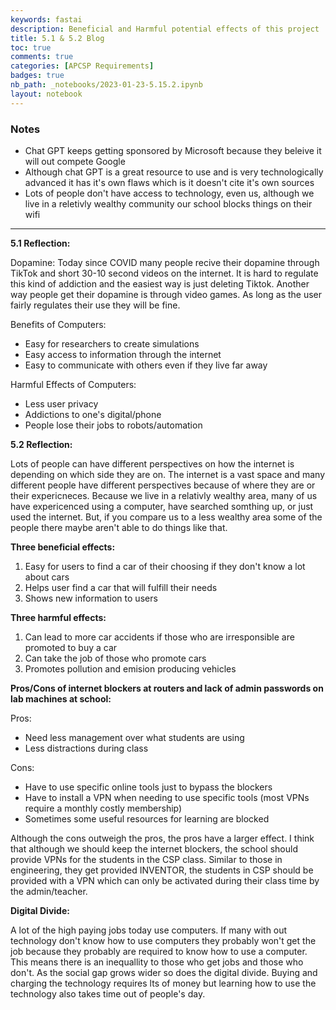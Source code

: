 ```yaml
---
keywords: fastai
description: Beneficial and Harmful potential effects of this project
title: 5.1 & 5.2 Blog
toc: true
comments: true
categories: [APCSP Requirements]
badges: true
nb_path: _notebooks/2023-01-23-5.15.2.ipynb
layout: notebook
---
```


<!--
#################################################
### THIS FILE WAS AUTOGENERATED! DO NOT EDIT! ###
#################################################
# file to edit: _notebooks/2023-01-23-5.15.2.ipynb
-->

<div class="container" id="notebook-container">
        
<div class="cell border-box-sizing text_cell rendered"><div class="inner_cell">
<div class="text_cell_render border-box-sizing rendered_html">
<h3 id="Notes">Notes<a class="anchor-link" href="#Notes"> </a></h3>
</div>
</div>
</div>
<div class="cell border-box-sizing text_cell rendered"><div class="inner_cell">
<div class="text_cell_render border-box-sizing rendered_html">
<ul>
<li>Chat GPT keeps getting sponsored by Microsoft because they beleive it will out compete Google</li>
<li>Although chat GPT is a great resource to use and is very technologically advanced it has it's own flaws which is it doesn't cite it's own sources</li>
<li>Lots of people don't have access to technology, even us, although we live in a reletivly wealthy community our school blocks things on their wifi</li>
</ul>

</div>
</div>
</div>
<div class="cell border-box-sizing text_cell rendered"><div class="inner_cell">
<div class="text_cell_render border-box-sizing rendered_html">
<hr>

</div>
</div>
</div>
<div class="cell border-box-sizing text_cell rendered"><div class="inner_cell">
<div class="text_cell_render border-box-sizing rendered_html">
<p><strong>5.1 Reflection:</strong></p>

</div>
</div>
</div>
<div class="cell border-box-sizing text_cell rendered"><div class="inner_cell">
<div class="text_cell_render border-box-sizing rendered_html">
<p>Dopamine: Today since COVID many people recive their dopamine through TikTok and short 30-10 second videos on the internet. It is hard to regulate this kind of addiction and the easiest way is just deleting Tiktok. Another way people get their dopamine is through video games. As long as the user fairly regulates their use they will be fine.</p>

</div>
</div>
</div>
<div class="cell border-box-sizing text_cell rendered"><div class="inner_cell">
<div class="text_cell_render border-box-sizing rendered_html">
<p>Benefits of Computers:</p>

</div>
</div>
</div>
<div class="cell border-box-sizing text_cell rendered"><div class="inner_cell">
<div class="text_cell_render border-box-sizing rendered_html">
<ul>
<li>Easy for researchers to create simulations</li>
<li>Easy access to information through the internet</li>
<li>Easy to communicate with others even if they live far away</li>
</ul>

</div>
</div>
</div>
<div class="cell border-box-sizing text_cell rendered"><div class="inner_cell">
<div class="text_cell_render border-box-sizing rendered_html">
<p>Harmful Effects of Computers:</p>

</div>
</div>
</div>
<div class="cell border-box-sizing text_cell rendered"><div class="inner_cell">
<div class="text_cell_render border-box-sizing rendered_html">
<ul>
<li>Less user privacy</li>
<li>Addictions to one's digital/phone</li>
<li>People lose their jobs to robots/automation</li>
</ul>

</div>
</div>
</div>
<div class="cell border-box-sizing text_cell rendered"><div class="inner_cell">
<div class="text_cell_render border-box-sizing rendered_html">
<p><strong>5.2 Reflection:</strong></p>

</div>
</div>
</div>
<div class="cell border-box-sizing text_cell rendered"><div class="inner_cell">
<div class="text_cell_render border-box-sizing rendered_html">
<p>Lots of people can have different perspectives on how the internet is depending on which side they are on. The internet is a vast space and many different people have different perspectives because of where they are or their expericneces. Because we live in a relativly wealthy area, many of us have expericenced using a computer, have searched somthing up, or just used the internet. But, if you compare us to a less wealthy area some of the people there maybe aren't able to do things like that.</p>

</div>
</div>
</div>
<div class="cell border-box-sizing text_cell rendered"><div class="inner_cell">
<div class="text_cell_render border-box-sizing rendered_html">
<p><strong>Three beneficial effects:</strong></p>

</div>
</div>
</div>
<div class="cell border-box-sizing text_cell rendered"><div class="inner_cell">
<div class="text_cell_render border-box-sizing rendered_html">
<ol>
<li>Easy for users to find a car of their choosing if they don't know a lot about cars</li>
<li>Helps user find a car that will fulfill their needs</li>
<li>Shows new information to users</li>
</ol>

</div>
</div>
</div>
<div class="cell border-box-sizing text_cell rendered"><div class="inner_cell">
<div class="text_cell_render border-box-sizing rendered_html">
<p><strong>Three harmful effects:</strong></p>

</div>
</div>
</div>
<div class="cell border-box-sizing text_cell rendered"><div class="inner_cell">
<div class="text_cell_render border-box-sizing rendered_html">
<ol>
<li>Can lead to more car accidents if those who are irresponsible are promoted to buy a car</li>
<li>Can take the job of those who promote cars</li>
<li>Promotes pollution and emision producing vehicles</li>
</ol>

</div>
</div>
</div>
<div class="cell border-box-sizing text_cell rendered"><div class="inner_cell">
<div class="text_cell_render border-box-sizing rendered_html">
<p><strong>Pros/Cons of internet blockers at routers and lack of admin passwords on lab machines at school:</strong></p>

</div>
</div>
</div>
<div class="cell border-box-sizing text_cell rendered"><div class="inner_cell">
<div class="text_cell_render border-box-sizing rendered_html">
<p>Pros:</p>

</div>
</div>
</div>
<div class="cell border-box-sizing text_cell rendered"><div class="inner_cell">
<div class="text_cell_render border-box-sizing rendered_html">
<ul>
<li>Need less management over what students are using</li>
<li>Less distractions during class</li>
</ul>

</div>
</div>
</div>
<div class="cell border-box-sizing text_cell rendered"><div class="inner_cell">
<div class="text_cell_render border-box-sizing rendered_html">
<p>Cons:</p>

</div>
</div>
</div>
<div class="cell border-box-sizing text_cell rendered"><div class="inner_cell">
<div class="text_cell_render border-box-sizing rendered_html">
<ul>
<li>Have to use specific online tools just to bypass the blockers</li>
<li>Have to install a VPN when needing to use specific tools (most VPNs require a monthly costly membership)</li>
<li>Sometimes some useful resources for learning are blocked</li>
</ul>

</div>
</div>
</div>
<div class="cell border-box-sizing text_cell rendered"><div class="inner_cell">
<div class="text_cell_render border-box-sizing rendered_html">
<p>Although the cons outweigh the pros, the pros have a larger effect. I think that although we should keep the internet blockers, the school should provide VPNs for the students in the CSP class. Similar to those in engineering, they get provided INVENTOR, the students in CSP should be provided with a VPN which can only be activated during their class time by the admin/teacher.</p>

</div>
</div>
</div>
<div class="cell border-box-sizing text_cell rendered"><div class="inner_cell">
<div class="text_cell_render border-box-sizing rendered_html">
<p><strong>Digital Divide:</strong></p>

</div>
</div>
</div>
<div class="cell border-box-sizing text_cell rendered"><div class="inner_cell">
<div class="text_cell_render border-box-sizing rendered_html">
<p>A lot of the high paying jobs today use computers. If many with out technology don't know how to use computers they probably won't get the job because they probably are required to know how to use a computer. This means there is an inequallity to those who get jobs and those who don't. As the social gap grows wider so does the digital divide. Buying and charging the technology requires lts of money but learning how to use the technology also takes time out of people's day.</p>

</div>
</div>
</div>
</div>
 

